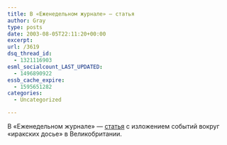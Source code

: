 ```yaml
---
title: В «Еженедельном журнале» — статья
author: Gray
type: posts
date: 2003-08-05T22:11:20+00:00
excerpt:
url: /3619
dsq_thread_id:
  - 1321116903
esml_socialcount_LAST_UPDATED:
  - 1496890922
essb_cache_expire:
  - 1595651282
categories:
  - Uncategorized

---
```








В &#171;Еженедельном журнале&#187; &#8212; <a href="http://www.ej.ru/080/world/01/index.html" target="_blank">статья</a> с изложением событий вокруг &#171;иракских досье&#187; в Великобритании.